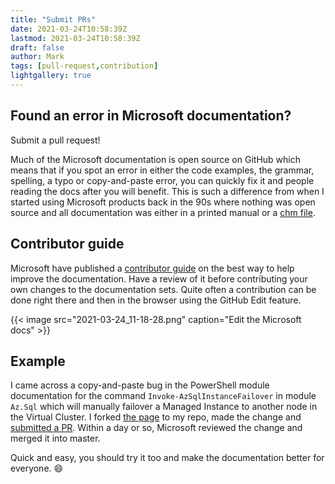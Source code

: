 ```yaml
---
title: "Submit PRs"
date: 2021-03-24T10:58:39Z
lastmod: 2021-03-24T10:58:39Z
draft: false
author: Mark
tags: [pull-request,contribution]
lightgallery: true
---
```

## Found an error in Microsoft documentation?

Submit a pull request! 

Much of the Microsoft documentation is open source on GitHub which means that if you spot an error in either the code examples, the grammar, spelling, a typo or copy-and-paste error, you can quickly fix it and people reading the docs after you will benefit. This is such a difference from when I started using Microsoft products back in the 90s where nothing was open source and all documentation was either in a printed manual or a [chm file](https://en.wikipedia.org/wiki/Microsoft_Compiled_HTML_Help).

## Contributor guide

Microsoft have published a [contributor guide](https://docs.microsoft.com/en-us/contribute/) on the best way to help improve the documentation. Have a review of it before contributing your own changes to the documentation sets. Quite often a contribution can be done right there and then in the browser using the GitHub Edit feature.

{{< image src="2021-03-24_11-18-28.png" caption="Edit the Microsoft docs" >}}

## Example

I came across a copy-and-paste bug in the PowerShell module documentation for the command `Invoke-AzSqlInstanceFailover` in module `Az.Sql` which will manually failover a Managed Instance to another node in the Virtual Cluster. I forked [the page](https://docs.microsoft.com/en-us/powershell/module/az.sql/invoke-azsqlinstancefailover) to my repo, made the change and [submitted a PR](https://github.com/Azure/azure-powershell/pull/14603). Within a day or so, Microsoft reviewed the change and merged it into master.

Quick and easy, you should try it too and make the documentation better for everyone. :smile:


